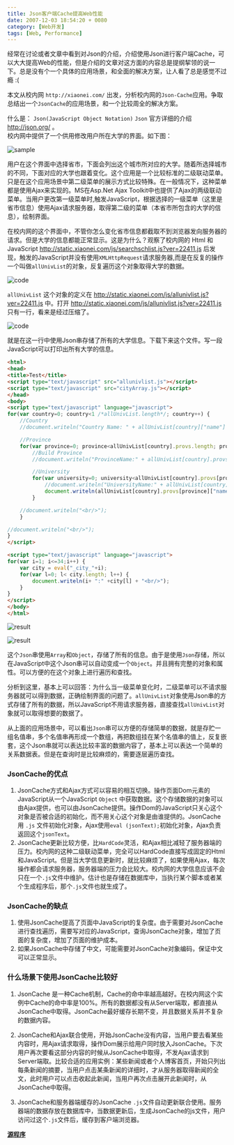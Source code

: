 ```yaml
---
title: Json客户端Cache提高Web性能
date: 2007-12-03 18:54:20 + 0080
category: [Web开发]
tags: [Web, Performance]
---
```


经常在讨论或者文章中看到对Json的介绍，介绍使用Json进行客户端Cache，可以大大提高Web的性能，但是介绍的文章对这方面的内容总是提纲挈领的说一下。总是没有个一个具体的应用场景，和全面的解决方案，让人看了总是感觉不过瘾 :(

本文从校内网 `http://xiaonei.com/` 出发，分析校内网的`Json-Cache`应用。争取总结出一个`JsonCache`的应用场景，和一个比较周全的解决方案。  

什么是： `Json(JavaScript Object Notation)` `Json` 官方详细的介绍 http://json.org/ 。  
校内网中提供了一个供用修改用户所在大学的界面。如下图：  

![sample](/assets/attachments/2007/12/03_222306_qnfuJsonCache1.gif)  

用户在这个界面中选择省市，下面会列出这个城市所对应的大学。随着所选择城市的不同，下面对应的大学也跟着变化。这个应用是一个比较标准的二级联动菜单。只是在这个应用场景中第二级菜单的展示方式比较特殊。在一般情况下，这种菜单都是使用Ajax来实现的。MS在Asp.Net Ajax Toolkit中也提供了Ajax的两级联动菜单。当用户更改第一级菜单时,触发JavaScript，根据选择的一级菜单（这里是省市信息）使用Ajax请求服务器，取得第二级的菜单（本省市所包含的大学的信息），绘制界面。  

在校内网的这个界面中，不管你怎么变化省市信息都截取不到浏览器发向服务器的请求。但是大学的信息都能正常显示。这是为什么？观察了校内网的 Html 和 JavaScript http://static.xiaonei.com/js/searchschlist.js?ver=22411.js 后发现，触发的JavaScript并没有使用`XMLHttpRequest`请求服务器,而是在反复的操作一个叫做`allUnivList`的对象，反复遍历这个对象取得大学的数据。   

![code](/assets/attachments/2007/12/03_222314_sphvJsonCache2.gif)  

`allUnivList` 这个对象的定义在 http://static.xiaonei.com/js/allunivlist.js?ver=22411.js 中。打开 http://static.xiaonei.com/js/allunivlist.js?ver=22411.js 只有一行，看来是经过压缩了。  

![code](/assets/attachments/2007/12/03_222324_yvn2JsonCache3.gif)  

就是在这一行中使用Json串存储了所有的大学信息。下载下来这个文件。写一段JavaScript可以打印出所有大学的信息。  
```html
<html>  
<head>  
<title>Test</title>  
<script type="text/javascript" src="allunivlist.js"></script>  
<script type="text/javascript" src="cityArray.js"></script>  
</head>  
<body>  
<script type="text/javascript" language="javascript">  
for(var country=0; country<1 /*allUnivList.length*/; country++) {  
    //Country  
    //document.writeln("Country Name: " + allUnivList[country]["name"] + " Country ID: " + allUnivList[country]["id"] + " <br/>"); 

    //Province  
    for(var province=0; province<allUnivList[country].provs.length; province++) {  
        //Build Province  
        //document.writeln("ProvinceName:" + allUnivList[country].provs[province]["name"] + "@@@@@ProvinceID:" + allUnivList[country].provs[province]["id"] + "<br/>"); 

        //University  
        for(var university=0; university<allUnivList[country].provs[province].univs.length; university ++) {  
            //document.writeln("UniversityName:" + allUnivList[country].provs[province].univs[university]["name"] + "@@@@@UniversityID:" + allUnivList[country].provs[province].univs[university]["id"] + "<br/>"); 
            document.writeln(allUnivList[country].provs[province]["name"] + "::" + allUnivList[country].provs[province]["id"] + "::" + allUnivList[country].provs[province].univs[university]["name"] + "::" + allUnivList[country].provs[province].univs[university]["id"] + "<br/>"); 
        }  

    //document.writeln("<br/>"); 
    }

//document.writeln("<br/>"); 
}  
</script>  

<script type="text/javascript" language="javascript">  
for(var i=1; i<=34;i++) {  
    var city = eval("_city_"+i); 
    for(var l=0; l< city.length; l++) {  
        document.writeln(i+ ":" +city[l] + "<br/>"); 
    }  
}  
</script>  
</body>  
</html>  
```  

![result](/assets/attachments/2007/12/03_222335_da3hJsonCache4.gif)  

![result](/assets/attachments/2007/12/03_222345_urjxJsonCache5.gif)  

这个`Json`串使用`Array`和`Object`，存储了所有的信息。由于是使用`Json`存储，所以在JavaScript中这个Json串可以自动变成一个`Object`。并且拥有完整的对象和属性。可以方便的在这个对象上进行遍历和查找。 

分析到这里，基本上可以回答：为什么当一级菜单变化时，二级菜单可以不请求服务器就可以得到数据，正确绘制界面的问题了。`allUnivList`对象使用Json串的方式存储了所有的数据，所以JavaScript不用请求服务器，直接查找`allUnivList`对象就可以取得想要的数据了。  

从上面的应用场景中，可以看出`Json`串可以方便的存储简单的数据，就是存贮一组名值串，多个名值串再形成一个数组，再把数组挂在某个名值串的值上，反复嵌套，这个Json串就可以表达比较丰富的数据内容了，基本上可以表达一个简单的关系数据表。但是在查询时是比较麻烦的，需要逐层遍历查找。  

### JsonCache的优点  
1. JsonCache方式和Ajax方式可以容易的相互切换。操作页面Dom元素的JavaScript从一个JavaScript `Object` 中获取数据。这个存储数据的对象可以由Ajax提供，也可以由JsonCache提供。操作Dom的JavaScript只关心这个对象是否被合适的初始化，而不用关心这个对象是由谁提供的。JsonCache用 `.js` 文件初始化对象，Ajax使用`eval (jsonText);`初始化对象，Ajax负责返回这个`jsonText`。
2. JsonCache更新比较方便，比`HardCode`灵活，和Ajax相比减轻了服务器端的压力。校内网的这种二级联动菜单，完全可以HardCode直接写成固定的Html和JavaScript。但是当大学信息更新时，就比较麻烦了，如果使用Ajax，每次操作都会请求服务器，服务器端的压力会比较大。校内网的大学信息应该不会只在一个`.js`文件中维护。估计也是存储在数据库中，当执行某个脚本或者某个生成程序后，那个`.js`文件也就生成了。  

### JsonCache的缺点 
1. 使用JsonCache提高了页面中JavaScript的复杂度。由于需要对JsonCache进行查找遍历，需要写对应的JavaScript，查询JsonCache对象，增加了页面的复杂度，增加了页面的维护成本。  
2. 如果JsonCache中存储了中文，可能需要对JsonCache对象编码，保证中文可以正常显示。  

### 什么场景下使用JsonCache比较好
1. JsonCache 是一种Cache机制，Cache的命中率越高越好。在校内网这个实例中Cache的命中率是100%。所有的数据都没有从Server端取，都直接从JsonCache中取得。JsonCache最好缓存长期不变，并且数据关系并不复杂的数据内容。  

2. JsonCache和Ajax联合使用，开始JsonCache没有内容，当用户要去看某些内容时，用Ajax请求取得，操作Dom展示给用户同时放入JsonCache。下次用户再次要看这部分内容的时候从JsonCache中取得，不发Ajax请求到Server端取。比较合适的应用实例：某些新闻或者个人博客首页，开始只列出每条新闻的摘要，当用户点击某条新闻的详细时，才从服务器取得新闻的全文，此时用户可以点击收起此新闻，当用户再次点击展开此新闻时，从JsonCache中取得。  

3. JsonCache和服务器端缓存的JsonCache `.js`文件自动更新联合使用。服务器端的数据存放在数据库中，当数据更新后，生成JsonCache的js文件，用户访问过这个`.js`文件后，缓存到客户端浏览器。  

[**源程序**](/assets/attachments/2007/12/03_223526_kh0nJasonCache.rar) 

